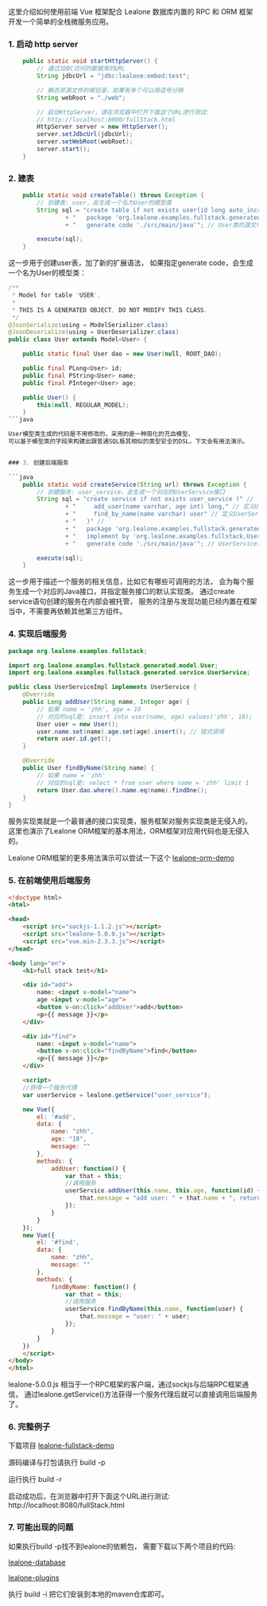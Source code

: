 这里介绍如何使用前端 Vue 框架配合 Lealone 数据库内置的 RPC 和 ORM 框架开发一个简单的全栈微服务应用。

### 1. 启动 http server

```java
    public static void startHttpServer() {
        // 通过JDBC访问的数据库的URL
        String jdbcUrl = "jdbc:lealone:embed:test";

        // 静态资源文件的根目录，如果有多个可以用逗号分隔
        String webRoot = "./web";

        // 启动HttpServer，请在浏览器中打开下面这个URL进行测试:
        // http://localhost:8080/fullStack.html
        HttpServer server = new HttpServer();
        server.setJdbcUrl(jdbcUrl);
        server.setWebRoot(webRoot);
        server.start();
    }
```

### 2. 建表

```java
    public static void createTable() throws Exception {
        // 创建表: user，会生成一个名为User的模型类
        String sql = "create table if not exists user(id long auto_increment primary key, name varchar, age int)" //
                + "   package 'org.lealone.examples.fullstack.generated.model'" // User类所在的包名
                + "   generate code './src/main/java'"; // User类的源文件所在的根目录

        execute(sql);
    }
```

这一步用于创建user表，加了新的扩展语法，
如果指定generate code，会生成一个名为User的模型类：

```java
/**
 * Model for table 'USER'.
 *
 * THIS IS A GENERATED OBJECT, DO NOT MODIFY THIS CLASS.
 */
@JsonSerialize(using = ModelSerializer.class)
@JsonDeserialize(using = UserDeserializer.class)
public class User extends Model<User> {

    public static final User dao = new User(null, ROOT_DAO);

    public final PLong<User> id;
    public final PString<User> name;
    public final PInteger<User> age;

    public User() {
        this(null, REGULAR_MODEL);
    }
```java

User模型类生成的代码是不用修改的，采用的是一种简化的充血模型，
可以基于模型类的字段来构建出跟普通SQL极其相似的类型安全的DSL，下文会有用法演示。


### 3. 创建后端服务

```java
    public static void createService(String url) throws Exception {
        // 创建服务: user_service，会生成一个对应的UserService接口
        String sql = "create service if not exists user_service (" //
                + "     add_user(name varchar, age int) long," // 定义UserService接口方法 addUser
                + "     find_by_name(name varchar) user" // 定义UserService接口方法 findByName
                + "   )" //
                + "   package 'org.lealone.examples.fullstack.generated.service'" // UserService接口所在的包名
                + "   implement by 'org.lealone.examples.fullstack.UserServiceImpl'" // UserService接口的默认实现类
                + "   generate code './src/main/java'"; // UserService接口源文件的根目录

        execute(sql);
    }
```

这一步用于描述一个服务的相关信息，比如它有哪些可调用的方法，
会为每个服务生成一个对应的Java接口，并指定服务接口的默认实现类。
通过create service语句创建的服务在内部会被托管，
服务的注册与发现功能已经内置在框架当中，不需要再依赖其他第三方组件。


### 4. 实现后端服务

```java
package org.lealone.examples.fullstack;

import org.lealone.examples.fullstack.generated.model.User;
import org.lealone.examples.fullstack.generated.service.UserService;

public class UserServiceImpl implements UserService {
    @Override
    public Long addUser(String name, Integer age) {
        // 如果 name = 'zhh', age = 18
        // 对应的sql是: insert into user(name, age) values('zhh', 18);
        User user = new User();
        user.name.set(name).age.set(age).insert(); // 链式调用
        return user.id.get();
    }

    @Override
    public User findByName(String name) {
        // 如果 name = 'zhh'
        // 对应的sql是: select * from user where name = 'zhh' limit 1
        return User.dao.where().name.eq(name).findOne();
    }
}
```

服务实现类就是一个最普通的接口实现类，服务框架对服务实现类是无侵入的。
这里也演示了Lealone ORM框架的基本用法，ORM框架对应用代码也是无侵入的。

Lealone ORM框架的更多用法演示可以尝试一下这个
[lealone-orm-demo](https://github.com/lealone/Lealone-Examples/tree/main/orm-demo)


### 5. 在前端使用后端服务

```html
<!doctype html>
<html>

<head>
    <script src="sockjs-1.1.2.js"></script>
    <script src="lealone-5.0.0.js"></script>
    <script src="vue.min-2.3.3.js"></script>
</head>

<body lang="en">
    <h1>full stack test</h1>

    <div id="add">
        name: <input v-model="name">
        age <input v-model="age">
        <button v-on:click="addUser">add</button>
        <p>{{ message }}</p>
    </div>

    <div id="find"> 
        name: <input v-model="name">
        <button v-on:click="findByName">find</button>
        <p>{{ message }}</p>
    </div>

    <script>
    //获得一个服务代理
    var userService = lealone.getService("user_service");

    new Vue({
        el: '#add',
        data: {
            name: "zhh",
            age: "18",
            message: ""
        },
        methods: {
            addUser: function() {
                var that = this;
                //调用服务
                userService.addUser(this.name, this.age, function(id) {
                    that.message = "add user: " + that.name + ", return id: " + id;
                });
            }
        }
    });
    new Vue({
        el: '#find',
        data: {
            name: "zhh",
            message: ""
        },
        methods: {
            findByName: function() {
                var that = this;
                //调用服务
                userService.findByName(this.name, function(user) {
                    that.message = "user: " + user;
                });
            }
        }
    })
    </script>
</body>
</html>
```

lealone-5.0.0.js 相当于一个RPC框架的客户端，通过sockjs与后端RPC框架通信，
通过lealone.getService()方法获得一个服务代理后就可以直接调用后端服务了。



### 6. 完整例子

下载项目 [lealone-fullstack-demo](https://github.com/lealone/Lealone-Examples/tree/main/fullstack-demo)

源码编译与打包请执行 build -p

运行执行 build -r

启动成功后，在浏览器中打开下面这个URL进行测试:
http://localhost:8080/fullStack.html


### 7. 可能出现的问题

如果执行build -p找不到lealone的依赖包，
需要下载以下两个项目的代码: 

[lealone-database](https://github.com/lealone/Lealone)

[lealone-plugins](https://github.com/lealone/Lealone-Plugins)

执行 build -i 把它们安装到本地的maven仓库即可。

